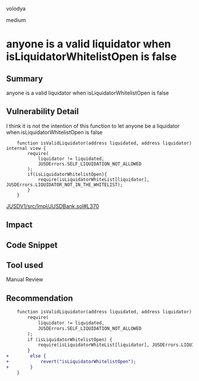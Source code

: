 volodya

medium

# anyone is a valid liquidator when isLiquidatorWhitelistOpen is false

## Summary
anyone is a valid liquidator when isLiquidatorWhitelistOpen is false
## Vulnerability Detail
I think it is not the intention of this function to let anyone be a liquidator when isLiquidatorWhitelistOpen is false
```solidity
    function isValidLiquidator(address liquidated, address liquidator) internal view {
        require(
            liquidator != liquidated,
            JUSDErrors.SELF_LIQUIDATION_NOT_ALLOWED
        );
        if(isLiquidatorWhitelistOpen){
            require(isLiquidatorWhiteList[liquidator], JUSDErrors.LIQUIDATOR_NOT_IN_THE_WHITELIST);
        }
    }

```
[JUSDV1/src/Impl/JUSDBank.sol#L370](https://github.com/sherlock-audit/2023-04-jojo/blob/main/JUSDV1/src/Impl/JUSDBank.sol#L370)
## Impact

## Code Snippet

## Tool used

Manual Review

## Recommendation
```diff
    function isValidLiquidator(address liquidated, address liquidator) internal view {
        require(
            liquidator != liquidated,
            JUSDErrors.SELF_LIQUIDATION_NOT_ALLOWED
        );
        if (isLiquidatorWhitelistOpen) {
            require(isLiquidatorWhiteList[liquidator], JUSDErrors.LIQUIDATOR_NOT_IN_THE_WHITELIST);
        }
+        else {
+            revert("isLiquidatorWhitelistOpen");
+        }
    }

```